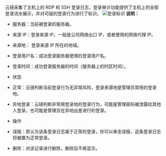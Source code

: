 云镜采集了主机上的 RDP 和 SSH 登录日志，登录审计功能提供了主机上的全部登录流水展示，并对可疑的登录行为进行了标识。
![登录标识](//mc.qcloudimg.com/static/img/ffca81622dd21ee01f967e6c9bb7bc66/image.png)
**说明：**
- 服务器：当前被登录的服务器。

- 来源 IP：登录来源 IP，一般是公司网络出口 IP，或者使用的网络代理 IP。

- 来源地： 登录来源 IP 所在的地域。

- 登录用户名：成功登录服务器使用的登录用户名。

- 登录时间：成功登录服务器的时间（服务器上的时区时间）。

- 状态
 - 正常：云镜判断当前登录行为无异常风险，登录来源地是管理员常用的登录地。
 - 异地登录：云镜判断非常用登录地的登录行为，可能是管理密码被泄露给其他人登录，也可能是管理员在异地出差进行的登录。

- 操作
 - 误报：若认为该条登录日志属于正常的登录，你可以单击误报，这条登录日志将被置为正常登录。
 - 删除：对该记录进行删除，删除后不再显示。
